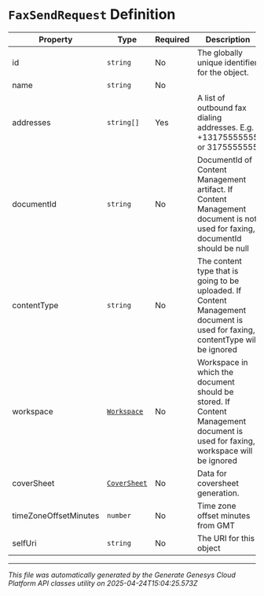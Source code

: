 # `FaxSendRequest` Definition

| Property | Type | Required | Description |
|----------|------|----------|-------------|
| id | `string` | No | The globally unique identifier for the object. |
| name | `string` | No |  |
| addresses | `string[]` | Yes | A list of outbound fax dialing addresses. E.g. +13175555555 or 3175555555 |
| documentId | `string` | No | DocumentId of Content Management artifact. If Content Management document is not used for faxing, documentId should be null |
| contentType | `string` | No | The content type that is going to be uploaded. If Content Management document is used for faxing, contentType will be ignored |
| workspace | [`Workspace`](workspace-definition.md) | No | Workspace in which the document should be stored. If Content Management document is used for faxing, workspace will be ignored |
| coverSheet | [`CoverSheet`](coversheet-definition.md) | No | Data for coversheet generation. |
| timeZoneOffsetMinutes | `number` | No | Time zone offset minutes from GMT |
| selfUri | `string` | No | The URI for this object |

---

*This file was automatically generated by the Generate Genesys Cloud Platform API classes utility on 2025-04-24T15:04:25.573Z*
